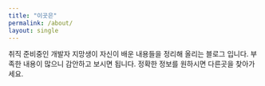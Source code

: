 ```yaml
---
title: "이곳은"
permalink: /about/
layout: single
---
```


취직 준비중인 개발자 지망생이 자신이 배운 내용들을 정리해 올리는 블로그 입니다. 부족한 내용이 많으니 감안하고 보시면 됩니다. 정확한 정보를 원하시면 다른곳을 찾아가세요.